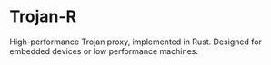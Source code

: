 # Trojan-R

High-performance Trojan proxy, implemented in Rust. Designed for embedded devices or low performance machines.
